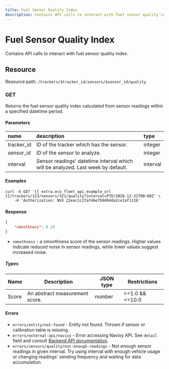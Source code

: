 ```yaml
---
title: Fuel Sensor Quality Index
description: Contains API calls to interact with fuel sensor quality index.
---
```


# Fuel Sensor Quality Index

Contains API calls to interact with fuel sensor quality index.

## Resource

Resource path: `/trackers/$tracker_id/sensors/$sensor_id/quality`.

### GET

Returns the fuel sensor quality index calculated from sensor readings within a specified datetime period.

#### Parameters

| name       | description                                                                      | type      |
|:-----------|:---------------------------------------------------------------------------------|:----------|
| tracker_id | ID of the tracker which has the sensor.                                          | integer   |
| sensor_id  | ID of the sensor to analyze.                                                     | integer   |
| interval   | Sensor readings' datetime interval which will be analyzed. Last week by default. | interval  |

#### Examples

```shell
curl -X GET '{{ extra.eco_fleet_api_example_url }}/trackers/123/sensors/321/quality?interval=P7D/2020-12-31T00:00Z' \
    -H 'Authorization: NVX 22eac1c27af4be7b9d04da2ce1af111b'
```

#### Response

```json
{
    "smoothness": 8.29
}
```

* `smoothness` - a smoothness score of the sensor readings. Higher values indicate reduced noise in sensor readings, while lower values suggest increased noise.

##### Types

| Name  | Description                    | JSON type | Restrictions     |
|-------|--------------------------------|-----------|------------------|
| Score | An abstract measurement score. | number    | \>=1.0 && <=10.0 |


#### Errors

* `errors/entity/not-found` - Entity not found. Thrown if sensor or calibration table is missing.
* `errors/external-api/navixy` - Error accessing Navixy API. See `detail` field and consult [Backend API documentation](../../../../backend-api/getting-started/introduction.md#error-handling).
* `errors/sensors/quality/not-enough-readings` - Not enough sensor readings in given interval. Try using interval with enough vehicle usage or changing readings' sending frequency and waiting for data accumulation.
